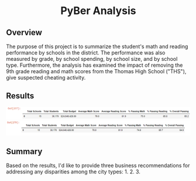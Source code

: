 <h1 align="center">PyBer Analysis</h1>

## Overview
The purpose of this project is to summarize the student's math and reading performance by schools in the district. The performance was also measured by grade, by school spending, by school size, and by school type. Furthermore, the analysis has examined the impact of removing the 9th grade reading and math scores from the Thomas High School ("THS"), give suspected cheating activity. 

## Results


![](https://github.com/lu-chang-axonic/School_District_Analysis/blob/main/images/District%20Summary%20Before.PNG)
![](https://github.com/lu-chang-axonic/School_District_Analysis/blob/main/images/District%20Summary%20After.PNG)



## Summary
Based on the results, I'd like to provide three business recommendations for addressing any disparities among the city types:
1.
2.
3.
